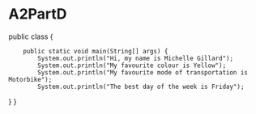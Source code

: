 # A2PartD
public 
class {
	

		public static void main(String[] args) {
			System.out.println("Hi, my name is Michelle Gillard");
			System.out.println("My favourite colour is Yellow");
			System.out.println("My favourite mode of transportation is Motorbike");
			System.out.println("The best day of the week is Friday");
}
}
